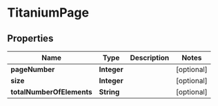 

# TitaniumPage


## Properties

| Name | Type | Description | Notes |
|------------ | ------------- | ------------- | -------------|
|**pageNumber** | **Integer** |  |  [optional] |
|**size** | **Integer** |  |  [optional] |
|**totalNumberOfElements** | **String** |  |  [optional] |



